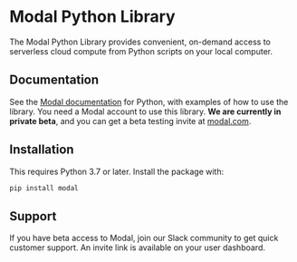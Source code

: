 # Modal Python Library

The Modal Python Library provides convenient, on-demand access to serverless
cloud compute from Python scripts on your local computer.

## Documentation

See the [Modal documentation](http://modal.com/docs) for Python, with examples
of how to use the library. You need a Modal account to use this library. **We
are currently in private beta**, and you can get a beta testing invite at
[modal.com](https://modal.com).

## Installation

This requires Python 3.7 or later. Install the package with:

```bash
pip install modal
```

## Support

If you have beta access to Modal, join our Slack community to get quick customer
support. An invite link is available on your user dashboard.
